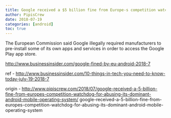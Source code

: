 ```yaml
---
title: Google received a $5 billion fine from Europe-s competition watchdog for abusing its dominant Android mobile operating system
author: PipisCrew
date: 2018-07-19
categories: [android]
toc: true
---
```


The European Commission said Google illegally required manufacturers to pre-install some of its own apps and services in order to access the Google Play app store.

http://www.businessinsider.com/google-fined-by-eu-android-2018-7

ref - http://www.businessinsider.com/10-things-in-tech-you-need-to-know-today-july-19-2018-7

origin - http://www.pipiscrew.com/2018/07/google-received-a-5-billion-fine-from-europes-competition-watchdog-for-abusing-its-dominant-android-mobile-operating-system/ google-received-a-5-billion-fine-from-europes-competition-watchdog-for-abusing-its-dominant-android-mobile-operating-system